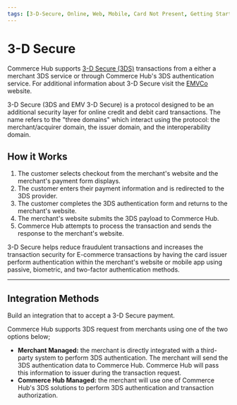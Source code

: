 ```yaml
---
tags: [3-D-Secure, Online, Web, Mobile, Card Not Present, Getting Started]
---
```


# 3-D Secure

Commerce Hub supports [3-D Secure (3DS)](?path=docs/Resources/FAQs-Glossary/Glossary.md#3-d-secure) transactions from a either a merchant 3DS service or through Commerce Hub's 3DS authentication service. For additional information about 3-D Secure visit the [EMVCo](https://www.emvco.com/emv-technologies/3d-secure/) website.

3-D Secure  (3DS and EMV 3-D Secure) is a protocol designed to be an additional security layer for online credit and debit card transactions. The name refers to the "three domains" which interact using the protocol: the merchant/acquirer domain, the issuer domain, and the interoperability domain.

## How it Works

1. The customer selects checkout from the merchant's website and the merchant's payment form displays.
2. The customer enters their payment information and is redirected to the 3DS provider.
3. The customer completes the 3DS authentication form and returns to the merchant's website.
4. The merchant's website submits the 3DS payload to Commerce Hub.
5. Commerce Hub attempts to process the transaction and sends the response to the merchant's website.

3-D Secure helps reduce fraudulent transactions and increases the transaction security for E-commerce transactions by having the card issuer perform authentication within the merchant's website or mobile app using passive, biometric, and two-factor authentication methods.

---

## Integration Methods

Build an integration that to accept a 3-D Secure payment.

Commerce Hub supports 3DS request from merchants using one of the two options below;

- **Merchant Managed:** the merchant is directly integrated with a third-party system to perform 3DS authentication. The merchant will send the 3DS authentication data to Commerce Hub. Commerce Hub will pass this information to issuer during the transaction request.
- **Commerce Hub Managed:** the merchant will use one of Commerce Hub's 3DS solutions to perform 3DS authentication and transaction authorization.

<!-- type: row -->

<!-- type: card
title: Merchant Managed API
description: Allows the 3DS authentication details that were completed by a third-party provider to be passed in the payment authorization transaction to Commerce Hub.
link: ?path=docs/Online-Mobile-Digital/3D-Secure/3DS-Merchant-Managed.md
-->

<!-- type: card
title: Commerce Hub Managed Checkout
description: Allows the integration directly with Commerce Hub's Checkout iFrame or JavaScript to capture the 3DS device data and payment details within the Commerce Hub iFrame or JavaScript SDK on the merchant's website.
link: ?path=docs/Online-Mobile-Digital/3D-Secure/3DS-Secure-Data-Capture.md
-->

<!-- type: card
title: Commerce Hub Managed API
description: Allows the integration directly with Commerce Hub's API to obtain the 3DS authentication details and process the payment transaction within the merchant's website.
link: ?path=docs/Online-Mobile-Digital/3D-Secure/3DS-API-Only.md
-->

<!-- type: row-end -->
